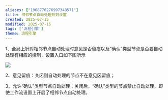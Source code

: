 ```yaml
---
aliases: ["1968776276997348571"]
title: 相邻节点自动处理规则设置
created: 2025-07-15
modified: 2025-07-15
tags: ['流程引擎']
theme: 流程引擎
---
```


1、全局上针对相邻节点自动处理时意见是否留痕以及“确认”类型节点是否要自动处理有相应的控制，设置入口如下图所示

![](46bdc34f3992206548e7a08b91718629.jpg)

2、意见留痕：关闭则自动处理的节点不在意见区留痕；

3、允许“确认”类型节点自动处理：关闭后，“确认”类型的节点禁止自动处理，即使工作流设置上开启了相邻节点自动处理。